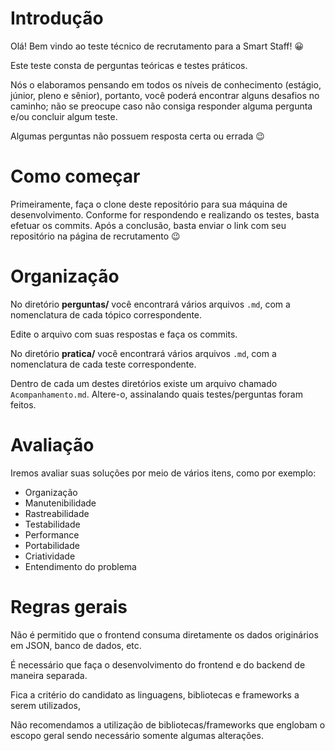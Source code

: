 # Introdução

Olá! Bem vindo ao teste técnico de recrutamento para a Smart Staff! 😀

Este teste consta de perguntas teóricas e testes práticos.

Nós o elaboramos pensando em todos os níveis de conhecimento (estágio, júnior, pleno e sênior), portanto, você poderá encontrar alguns desafios no caminho; não se preocupe caso não consiga responder alguma pergunta e/ou concluir algum teste.

Algumas perguntas não possuem resposta certa ou errada 😉

# Como começar

Primeiramente, faça o clone deste repositório para sua máquina de desenvolvimento. Conforme for respondendo e realizando os testes, basta efetuar os commits. Após a conclusão, basta enviar o link com seu repositório na página de recrutamento 😉

# Organização

No diretório **perguntas/** você encontrará vários arquivos `.md`, com a nomenclatura de cada tópico correspondente.

Edite o arquivo com suas respostas e faça os commits.

No diretório **pratica/** você encontrará vários arquivos `.md`, com a nomenclatura de cada teste correspondente.

Dentro de cada um destes diretórios existe um arquivo chamado `Acompanhamento.md`. Altere-o, assinalando quais testes/perguntas foram feitos.

# Avaliação

Iremos avaliar suas soluções por meio de vários itens, como por exemplo:

 - Organização
 - Manutenibilidade
 - Rastreabilidade
 - Testabilidade
 - Performance
 - Portabilidade
 - Criatividade
 - Entendimento do problema

# Regras gerais

Não é permitido que o frontend consuma diretamente os dados originários em JSON, banco de dados, etc.

É necessário que faça o desenvolvimento do frontend e do backend de maneira separada.

Fica a critério do candidato as linguagens, bibliotecas e frameworks a serem utilizados,

Não recomendamos a utilização de bibliotecas/frameworks que englobam o escopo geral sendo necessário somente algumas alterações.
